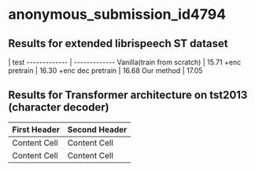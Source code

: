 # anonymous_submission_id4794

## Results for extended librispeech ST dataset
  |  test
------------- | -------------
 Vanilla(train from scratch)  | 15.71
 +enc pretrain  |  16.30
 +enc dec pretrain | 16.68
 Our method | 17.05

## Results for Transformer architecture on tst2013 (character decoder)
First Header  | Second Header
------------- | -------------
Content Cell  | Content Cell
Content Cell  | Content Cell

